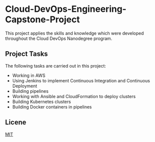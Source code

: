 # Cloud-DevOps-Engineering-Capstone-Project
This project applies the skills and knowledge which were developed throughout the Cloud DevOps Nanodegree program.

## Project Tasks
The following tasks are carried out in this project:
+ Working in AWS
+ Using Jenkins to implement Continuous Integration and Continuous Deployment
+ Building pipelines
+ Working with Ansible and CloudFormation to deploy clusters
+ Building Kubernetes clusters
+ Building Docker containers in pipelines


## Licene
[MIT](https://choosealicense.com/licenses/mit/)
